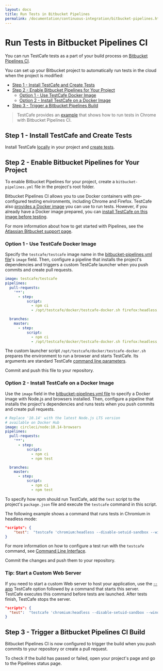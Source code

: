 ```yaml
---
layout: docs
title: Run Tests in Bitbucket Pipelines
permalink: /documentation/continuous-integration/bitbucket-pipelines.html
---
```

# Run Tests in Bitbucket Pipelines CI

You can run TestCafe tests as a part of your build process on [Bitbucket Pipelines CI](https://bitbucket.org/product/features/pipelines).

You can set up your Bitbucket project to automatically run tests in the cloud when the project is modified:

* [Step 1 - Install TestCafe and Create Tests](#step-1---install-testcafe-and-create-tests)
* [Step 2 - Enable Bitbucket Pipelines for Your Project](#step-2---enable-bitbucket-pipelines-for-your-project)
  * [Option 1 - Use TestCafe Docker Image](#option-1---use-testcafe-docker-image)
  * [Option 2 - Install TestCafe on a Docker Image](#option-2---install-testcafe-on-a-docker-image)
* [Step 3 - Trigger a Bitbucket Pipelines Build](#step-3---trigger-a-bitbucket-pipelines-ci-build)

> TestCafe provides an [example](https://github.com/DevExpress/testcafe/tree/master/examples/running-tests-in-chrome-using-bitbucket-pipelines-ci/) that shows how to run tests in Chrome with Bitbucket Pipelines CI.

## Step 1 - Install TestCafe and Create Tests

Install TestCafe [locally](../using-testcafe/installing-testcafe.md#locally) in your project and [create tests](../getting-started/README.md#creating-a-test).

## Step 2 - Enable Bitbucket Pipelines for Your Project

To enable Bitbucket Pipelines for your project, create a `bitbucket-pipelines.yml` file in the project's root folder.

Bitbucket Pipelines CI allows you to use Docker containers with pre-configured testing environments, including Chrome and Firefox. TestCafe also [provides a Docker image](#option-1---use-testcafe-docker-image) you can use to run tests.
However, if you already have a Docker image prepared, you can [install TestCafe on this image before testing](#option-2---install-testcafe-on-a-docker-image).

For more information about how to get started with Pipelines, see the [Atlassian Bitbucket support page](https://confluence.atlassian.com/bitbucket/get-started-with-bitbucket-pipelines-792298921.html).

### Option 1 - Use TestCafe Docker Image

Specify the `testcafe/testcafe` image name in the [bitbucket-pipelines.yml file](https://confluence.atlassian.com/bitbucket/configure-bitbucket-pipelines-yml-792298910.html)'s `image` field. Then, configure a pipeline that installs the project's dependencies and triggers a custom TestCafe launcher when you push commits and create pull requests.

```yaml
image: testcafe/testcafe
pipelines:
  pull-requests:
    '**':
      - step:
          script:
            - npm ci
            - /opt/testcafe/docker/testcafe-docker.sh firefox:headless,chromium tests/**/*

  branches:
    master:
      - step:
          script:
            - npm ci
            - /opt/testcafe/docker/testcafe-docker.sh firefox:headless,chromium tests/**/*
```

The custom launcher script `/opt/testcafe/docker/testcafe-docker.sh` prepares the environment to run a browser and starts TestCafe. Its arguments are standard TestCafe [command line parameters](../using-testcafe/command-line-interface.md).

Commit and push this file to your repository.

### Option 2 - Install TestCafe on a Docker Image

Use the `image` field in the [bitbucket-pipelines.yml file](https://confluence.atlassian.com/bitbucket/configure-bitbucket-pipelines-yml-792298910.html) to specify a Docker image with Node.js and browsers installed. Then, configure a pipeline that installs the project's dependencies and runs tests when you push commits and create pull requests.

```yaml
# Replace '10.14' with the latest Node.js LTS version
# available on Docker Hub
image: circleci/node:10.14-browsers
pipelines:
  pull-requests:
    '**':
      - step:
          script:
            - npm ci
            - npm test

  branches:
    master:
      - step:
          script:
            - npm ci
            - npm test
```

To specify how npm should run TestCafe, add the `test` script to the project's `package.json` file and execute the `testcafe` command in this script.

The following example shows a command that runs tests in Chromium in headless mode:

```json
"scripts": {
    "test":  "testcafe 'chromium:headless --disable-setuid-sandbox --window-size=1920x1080' tests/index-test.js"
}
```

For more information on how to configure a test run with the `testcafe` command, see [Command Line Interface](../using-testcafe/command-line-interface.md).

Commit the changes and push them to your repository.

### Tip: Start a Custom Web Server

If you need to start a custom Web server to host your application, use the [--app](../using-testcafe/command-line-interface.md#-a-command---app-command) TestCafe option followed by a command that starts this server.
TestCafe executes this command before tests are launched. After tests finish, TestCafe stops the server.

```json
"scripts": {
  "test":  "testcafe 'chromium:headless --disable-setuid-sandbox --window-size=1920x1080' tests/index-test.js --app \"node server.js\""
}
```

## Step 3 - Trigger a Bitbucket Pipelines CI Build

Bitbucket Pipelines CI is now configured to trigger the build when you push commits to your repository or create a pull request.

To check if the build has passed or failed, open your project's page and go to the Pipelines status page.
